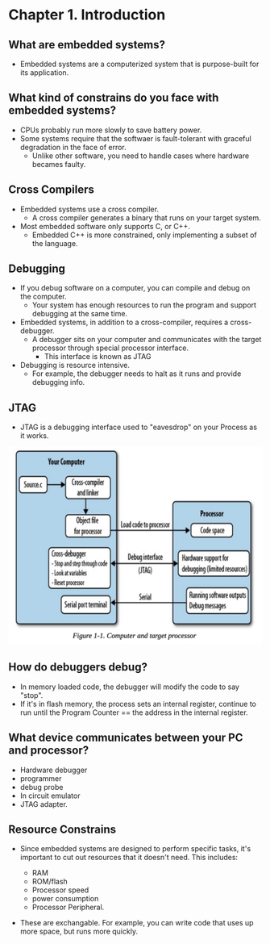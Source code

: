 # Chapter 1. Introduction

## What are embedded systems?

- Embedded systems are a computerized system that is purpose-built for its application.


## What kind of constrains do you face with embedded systems?

- CPUs probably run more slowly to save battery power.
- Some systems require that the softwaer is fault-tolerant with graceful degradation in the face of error.
    - Unlike other software, you need to handle cases where hardware becames faulty.

## Cross Compilers

- Embedded systems use a cross compiler.
    - A cross compiler generates a binary that runs on your target system.
- Most embedded software only supports C, or C++.
    - Embedded C++ is more constrained, only implementing a subset of the language.

## Debugging

- If you debug software on a computer, you can compile and debug on the computer.
    - Your system has enough resources to run the program and support debugging at the same time.
- Embedded systems, in addition to a cross-compiler, requires a cross-debugger.
    - A debugger sits on your computer and communicates with the target processor through special processor interface.
        - This interface is known as JTAG
- Debugging is resource intensive.
    - For example, the debugger needs to halt as it runs and provide debugging info.

## JTAG

- JTAG is a debugging interface used to "eavesdrop" on your Process as it works.

![alt text](image.png)

## How do debuggers debug?

- In memory loaded code, the debugger will modify the code to say "stop".
- If it's in flash memory, the process sets an internal register, continue to run until the Program Counter == the address in the internal register.

## What device communicates between your PC and processor?

- Hardware debugger
- programmer
- debug probe
- In circuit emulator
- JTAG adapter.

## Resource Constrains

- Since embedded systems are designed to perform specific tasks, it's important to cut out resources that it doesn't need. This includes:
    - RAM
    - ROM/flash
    - Processor speed
    - power consumption
    - Processor Peripheral.

- These are exchangable. For example, you can write code that uses up more space, but runs more quickly.

